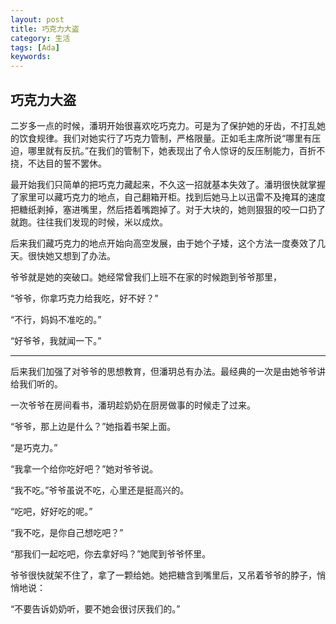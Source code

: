 ```yaml
---
layout: post
title: 巧克力大盗
category: 生活
tags: [Ada]
keywords:
---
```


## 巧克力大盗

二岁多一点的时候，潘玥开始很喜欢吃巧克力。可是为了保护她的牙齿，不打乱她的饮食规律。我们对她实行了巧克力管制，严格限量。正如毛主席所说“哪里有压迫，哪里就有反抗。”在我们的管制下，她表现出了令人惊讶的反压制能力，百折不挠，不达目的誓不罢休。 

最开始我们只简单的把巧克力藏起来，不久这一招就基本失效了。潘玥很快就掌握了家里可以藏巧克力的地点，自己翻箱开柜。找到后她马上以迅雷不及掩耳的速度把糖纸剥掉，塞进嘴里，然后捂着嘴跑掉了。对于大块的，她则狠狠的咬一口扔了就跑。往往我们发现的时候，米以成炊。 

后来我们藏巧克力的地点开始向高空发展，由于她个子矮，这个方法一度奏效了几天。很快她又想到了办法。 

爷爷就是她的突破口。她经常曾我们上班不在家的时候跑到爷爷那里， 

“爷爷，你拿巧克力给我吃，好不好？” 

“不行，妈妈不准吃的。” 

“好爷爷，我就闻一下。”

---

后来我们加强了对爷爷的思想教育，但潘玥总有办法。最经典的一次是由她爷爷讲给我们听的。 

一次爷爷在房间看书，潘玥趁奶奶在厨房做事的时候走了过来。 

“爷爷，那上边是什么？”她指着书架上面。 

“是巧克力。” 

“我拿一个给你吃好吧？”她对爷爷说。 

“我不吃。”爷爷虽说不吃，心里还是挺高兴的。 

“吃吧，好好吃的呢。” 

“我不吃，是你自己想吃吧？” 

“那我们一起吃吧，你去拿好吗？”她爬到爷爷怀里。 

爷爷很快就架不住了，拿了一颗给她。她把糖含到嘴里后，又吊着爷爷的脖子，悄悄地说： 

“不要告诉奶奶听，要不她会很讨厌我们的。”
